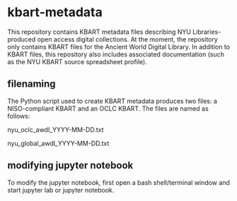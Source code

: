 # kbart-metadata
This repository contains KBART metadata files describing NYU Libraries-produced open access digital collections. At the moment, the repository only contains KBART files for the Ancient World Digital Library. In addition to KBART files, this repository also includes associated documentation (such as the NYU KBART source spreadsheet profile).

## filenaming
The Python script used to create KBART metadata produces two files: a NISO-compliant KBART and an OCLC KBART. The files are named as follows:

nyu_oclc_awdl_YYYY-MM-DD.txt

nyu_global_awdl_YYYY-MM-DD.txt

## modifying jupyter notebook
To modify the jupyter notebook, first open a bash shell/terminal window and start jupyter lab or jupyter notebook.
